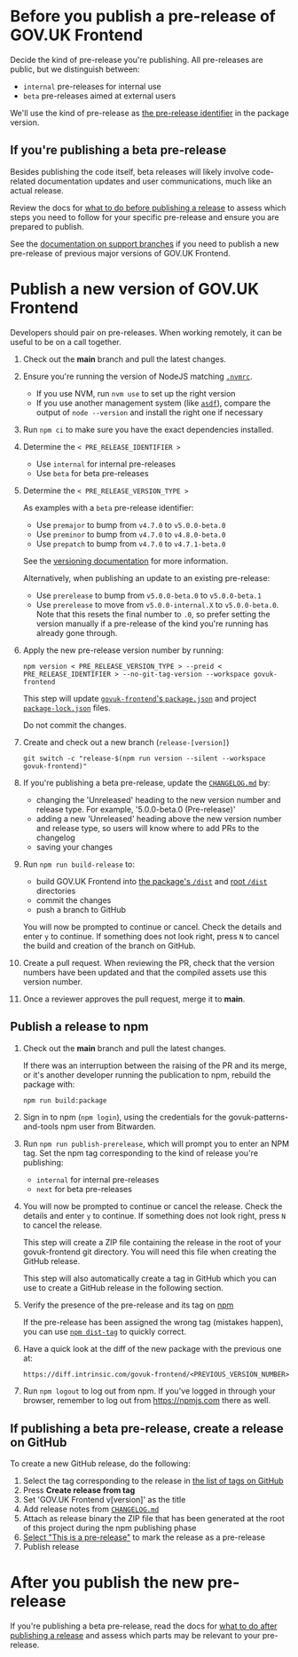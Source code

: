 # Before you publish a pre-release of GOV.UK Frontend

Decide the kind of pre-release you're publishing. All pre-releases are public, but we distinguish between:

- `internal` pre-releases for internal use
- `beta` pre-releases aimed at external users

We'll use the kind of pre-release as [the pre-release identifier](https://docs.npmjs.com/cli/v8/commands/npm-version#preid) in the package version.

## If you're publishing a beta pre-release

Besides publishing the code itself, beta releases will likely involve code-related documentation updates and user communications, much like an actual release.

Review the docs for [what to do before publishing a release](/docs/releasing/before-publishing-a-release.md) to assess which steps you need to follow for your specific pre-release and ensure you are prepared to publish.

See the [documentation on support branches](https://team-playbook.design-system.service.gov.uk/how-we-work/version-control/support-branches.html#support-branches) if you need to publish a new pre-release of previous major versions of GOV.UK Frontend.

# Publish a new version of GOV.UK Frontend

Developers should pair on pre-releases. When working remotely, it can be useful to be on a call together.

1. Check out the **main** branch and pull the latest changes.

2. Ensure you're running the version of NodeJS matching [`.nvmrc`](/.nvmrc).
   - If you use NVM, run `nvm use` to set up the right version
   - If you use another management system (like [`asdf`](https://asdf-vm.com/guide/getting-started.html)), compare the output of `node --version` and install the right one if necessary

3. Run `npm ci` to make sure you have the exact dependencies installed.

4. Determine the `< PRE_RELEASE_IDENTIFIER >`
   - Use `internal` for internal pre-releases
   - Use `beta` for beta pre-releases

5. Determine the `< PRE_RELEASE_VERSION_TYPE >`

   As examples with a `beta` pre-release identifier:
   - Use `premajor` to bump from `v4.7.0` to `v5.0.0-beta.0`
   - Use `preminor` to bump from `v4.7.0` to `v4.8.0-beta.0`
   - Use `prepatch` to bump from `v4.7.0` to `v4.7.1-beta.0`

   See the [versioning documentation](/docs/contributing/versioning.md) for more information.

   Alternatively, when publishing an update to an existing pre-release:
   - Use `prerelease` to bump from `v5.0.0-beta.0` to `v5.0.0-beta.1`
   - Use `prerelease` to move from `v5.0.0-internal.X` to `v5.0.0-beta.0`.
     Note that this resets the final number to `.0`, so prefer setting the version manually if a pre-release of the kind you're running has already gone through.

6. Apply the new pre-release version number by running:

   ```shell
   npm version < PRE_RELEASE_VERSION_TYPE > --preid < PRE_RELEASE_IDENTIFIER > --no-git-tag-version --workspace govuk-frontend
   ```

   This step will update [`govuk-frontend`'s `package.json`](/packages/govuk-frontend/package.json) and project [`package-lock.json`](/package-lock.json) files.

   Do not commit the changes.

7. Create and check out a new branch (`release-[version]`)

   ```shell
   git switch -c "release-$(npm run version --silent --workspace govuk-frontend)"
   ```

8. If you're publishing a beta pre-release, update the [`CHANGELOG.md`](/CHANGELOG.md) by:
   - changing the 'Unreleased' heading to the new version number and release type. For example, '5.0.0-beta.0 (Pre-release)'
   - adding a new 'Unreleased' heading above the new version number and release type, so users will know where to add PRs to the changelog
   - saving your changes

9. Run `npm run build-release` to:
   - build GOV.UK Frontend into [the package's `/dist`](/packages/govuk-frontend/dist) and [root `/dist`](/dist) directories
   - commit the changes
   - push a branch to GitHub

   You will now be prompted to continue or cancel. Check the details and enter `y` to continue. If something does not look right, press `N` to cancel the build and creation of the branch on GitHub.

10. Create a pull request.
    When reviewing the PR, check that the version numbers have been updated and that the compiled assets use this version number.

11. Once a reviewer approves the pull request, merge it to **main**.

## Publish a release to npm

1. Check out the **main** branch and pull the latest changes.

   If there was an interruption between the raising of the PR and its merge,
   or it's another developer running the publication to npm, rebuild the package with:

   ```shell
   npm run build:package
   ```

2. Sign in to npm (`npm login`), using the credentials for the govuk-patterns-and-tools npm user from Bitwarden.

3. Run `npm run publish-prerelease`, which will prompt you to enter an NPM tag. Set the npm tag corresponding to the kind of release you're publishing:
   - `internal` for internal pre-releases
   - `next` for beta pre-releases

4. You will now be prompted to continue or cancel the release. Check the details and enter `y` to continue. If something does not look right, press `N` to cancel the release.

   This step will create a ZIP file containing the release in the root of your govuk-frontend git directory. You will need this file when creating the GitHub release.

   This step will also automatically create a tag in GitHub which you can use to create a GitHub release in the following section.

5. Verify the presence of the pre-release and its tag on [npm](https://www.npmjs.com/package/govuk-frontend?activeTab=versions)

   If the pre-release has been assigned the wrong tag (mistakes happen),
   you can use [`npm dist-tag`](https://docs.npmjs.com/cli/v8/commands/npm-dist-tag) to quickly correct.

6. Have a quick look at the diff of the new package with the previous one at:

   ```txt
   https://diff.intrinsic.com/govuk-frontend/<PREVIOUS_VERSION_NUMBER>/<RELEASED_VERSION_NUMBER>
   ```

7. Run `npm logout` to log out from npm. If you've logged in through your browser, remember to log out from <https://npmjs.com> there as well.

## If publishing a beta pre-release, create a release on GitHub

To create a new GitHub release, do the following:

1. Select the tag corresponding to the release in [the list of tags on GitHub](https://github.com/alphagov/govuk-frontend/tags)
2. Press **Create release from tag**
3. Set 'GOV.UK Frontend v[version]' as the title
4. Add release notes from [`CHANGELOG.md`](/CHANGELOG.md)
5. Attach as release binary the ZIP file that has been generated at the root of this project during the npm publishing phase
6. [Select "This is a pre-release"](https://docs.github.com/en/repositories/releasing-projects-on-github/managing-releases-in-a-repository) to mark the release as a pre-release
7. Publish release

# After you publish the new pre-release

If you're publishing a beta pre-release, read the docs for [what to do after publishing a release](/docs/releasing/after-publishing-a-release.md) and assess which parts may be relevant to your pre-release.
